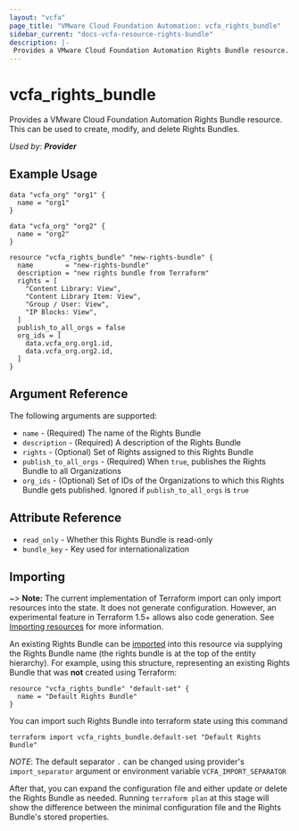 ```yaml
---
layout: "vcfa"
page_title: "VMware Cloud Foundation Automation: vcfa_rights_bundle"
sidebar_current: "docs-vcfa-resource-rights-bundle"
description: |-
 Provides a VMware Cloud Foundation Automation Rights Bundle resource. This can be used to create, modify, and delete Rights Bundles.
---
```


# vcfa\_rights\_bundle

Provides a VMware Cloud Foundation Automation Rights Bundle resource. This can be used to create, modify, and delete Rights Bundles.

_Used by: **Provider**_

## Example Usage

```hcl
data "vcfa_org" "org1" {
  name = "org1"
}

data "vcfa_org" "org2" {
  name = "org2"
}

resource "vcfa_rights_bundle" "new-rights-bundle" {
  name        = "new-rights-bundle"
  description = "new rights bundle from Terraform"
  rights = [
    "Content Library: View",
    "Content Library Item: View",
    "Group / User: View",
    "IP Blocks: View",
  ]
  publish_to_all_orgs = false
  org_ids = [
    data.vcfa_org.org1.id,
    data.vcfa_org.org2.id,
  ]
}
```

## Argument Reference

The following arguments are supported:

* `name` - (Required) The name of the Rights Bundle
* `description` - (Required) A description of the Rights Bundle
* `rights` - (Optional) Set of Rights assigned to this Rights Bundle
* `publish_to_all_orgs` - (Required) When `true`, publishes the Rights Bundle to all Organizations
* `org_ids` - (Optional) Set of IDs of the Organizations to which this Rights Bundle gets published. Ignored if `publish_to_all_orgs` is `true`

## Attribute Reference

* `read_only` - Whether this Rights Bundle is read-only
* `bundle_key` - Key used for internationalization

## Importing

~> **Note:** The current implementation of Terraform import can only import resources into the
state. It does not generate configuration. However, an experimental feature in Terraform 1.5+ allows
also code generation. See [Importing resources][importing-resources] for more information.

An existing Rights Bundle can be [imported][docs-import] into this resource via supplying the Rights Bundle name (the rights
bundle is at the top of the entity hierarchy).
For example, using this structure, representing an existing Rights Bundle that was **not** created using Terraform:

```hcl
resource "vcfa_rights_bundle" "default-set" {
  name = "Default Rights Bundle"
}
```

You can import such Rights Bundle into terraform state using this command

```
terraform import vcfa_rights_bundle.default-set "Default Rights Bundle"
```

_NOTE_: The default separator `.` can be changed using provider's `import_separator` argument or environment variable `VCFA_IMPORT_SEPARATOR`

After that, you can expand the configuration file and either update or delete the Rights Bundle as needed. Running `terraform plan`
at this stage will show the difference between the minimal configuration file and the Rights Bundle's stored properties.

[docs-import]: https://www.terraform.io/docs/import
[importing-resources]: /providers/vmware/vcfa/latest/docs/guides/importing_resources